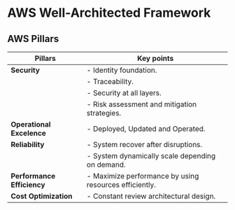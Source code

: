 # AWS Well-Architected Framework

## AWS Pillars

| **Pillars**                | Key points |
| --                         | -- |
| **Security**               | - Identity foundation.|
|                            | - Traceability.|
|                            | - Security at all layers.|
|                            | - Risk assessment and mitigation strategies.|
| **Operational Excelence**  | - Deployed, Updated and Operated.|
| **Reliability**            | - System recover after  disruptions.|
|                            | - System dynamically scale depending on demand.|
| **Performance Efficiency** | - Maximize performance by using resources efficiently.|
| **Cost Optimization**      | - Constant review architectural design.|
